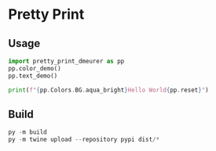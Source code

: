 # Pretty Print

## Usage

```Python
import pretty_print_dmeurer as pp
pp.color_demo()
pp.text_demo()

print(f"{pp.Colors.BG.aqua_bright}Hello World{pp.reset}")
```


## Build 

```PowerShell
py -m build
py -m twine upload --repository pypi dist/*
```
